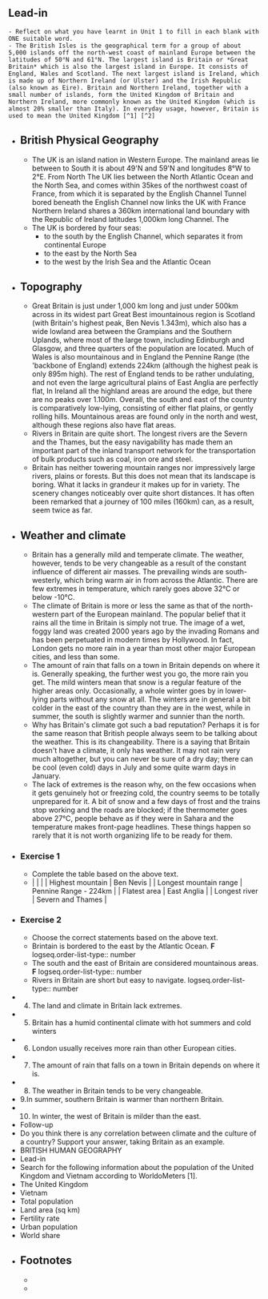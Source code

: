 ## Lead-in
	- Reflect on what you have learnt in Unit 1 to fill in each blank with ONE suitable word.
	- The British Isles is the geographical term for a group of about 5,000 islands off the north-west coast of mainland Europe between the latitudes of 50°N and 61°N. The largest island is Britain or *Great Britain* which is also the largest island in Europe. It consists of England, Wales and Scotland. The next largest island is Ireland, which is made up of Northern Ireland (or Ulster) and the Irish Republic (also known as Eire). Britain and Northern Ireland, together with a small number of islands, form the United Kingdom of Britain and Northern Ireland, more commonly known as the United Kingdom (which is almost 20% smaller than Italy). In everyday usage, however, Britain is used to mean the United Kingdom [^1] [^2]
- ## British Physical Geography
	- The UK is an island nation in Western Europe. The mainland areas lie between to South it is about 49'N and 59'N and longitudes 8°W to 2°E. From North The UK lies between the North Atlantic Ocean and the North Sea, and comes within 35kes of the northwest coast of France, from which it is separated by the English Channel Tunnel bored beneath the English Channel now links the UK with France Northern Ireland shares a 360km international land boundary with the Republic of Ireland latitudes 1,000km long Channel. The
	- The UK is bordered by four seas:
		- to the south by the English Channel, which separates it from continental Europe
		- to the east by the North Sea
		- to the west by the Irish Sea and the Atlantic Ocean
- ## Topography
	- Great Britain is just under 1,000 km long and just under 500km across in its widest part Great Best imountainous region is Scotland (with Britain's highest peak, Ben Nevis 1.343m), which also has a wide lowland area between the Grampians and the Southern Uplands, where most of the large town, including Edinburgh and Glasgow, and three quarters of the population are located. Much of Wales is also mountainous and in England the Pennine Range (the 'backbone of England) extends 224km (although the highest peak is only 895m high). The rest of England tends to be rather undulating, and not even the large agricultural plains of East Anglia are perfectly flat, In Ireland all the highland areas are around the edge, but there are no peaks over 1.100m. Overall, the south and east of the country is comparatively low-lying, consisting of either flat plains, or gently rolling hills. Mountainous areas are found only in the north and west, although these regions also have flat areas.
	- Rivers in Britain are quite short. The longest rivers are the Severn and the Thames, but the easy navigability has made them an important part of the inland transport network for the transportation of bulk products such as coal, iron ore and steel.
	- Britain has neither towering mountain ranges nor impressively large rivers, plains or forests. But this does not mean that its landscape is boring. What it lacks in grandeur it makes up for in variety. The scenery changes noticeably over quite short distances. It has often been remarked that a journey of 100 miles (160km) can, as a result, seem twice as far.
- ## Weather and climate
	- Britain has a generally mild and temperate climate. The weather, however, tends to be very changeable as a result of the constant influence of different air masses. The prevailing winds are south-westerly, which bring warm air in from across the Atlantic. There are few extremes in temperature, which rarely goes above 32°C or below -10°C.
	- The climate of Britain is more or less the same as that of the north-western part of the European mainland. The popular belief that it rains all the time in Britain is simply not true. The image of a wet, foggy land was created 2000 years ago by the invading Romans and has been perpetuated in modern times by Hollywood. In fact, London gets no more rain in a year than most other major European cities, and less than some.
	- The amount of rain that falls on a town in Britain depends on where it is. Generally speaking, the further west you go, the more rain you get. The mild winters mean that snow is a regular feature of the higher areas only. Occasionally, a whole winter goes by in lower-lying parts without any snow at all. The winters are in general a bit colder in the east of the country than they are in the west, while in summer, the south is slightly warmer and sunnier than the north.
	- Why has Britain's climate got such a bad reputation? Perhaps it is for the same reason that British people always seem to be talking about the weather. This is its changeability. There is a saying that Britain doesn't have a climate, it only has weather. It may not rain very much altogether, but you can never be sure of a dry day; there can be cool (even cold) days in July and some quite warm days in January.
	- The lack of extremes is the reason why, on the few occasions when it gets genuinely hot or freezing cold, the country seems to be totally unprepared for it. A bit of snow and a few days of frost and the trains stop working and the roads are blocked; if the thermometer goes above 27°C, people behave as if they were in Sahara and the temperature makes front-page headlines. These things happen so rarely that it is not worth organizing life to be ready for them.
- ### Exercise 1
	- Complete the table based on the above text.
	- | | |
	  | Highest mountain | Ben Nevis |
	  | Longest mountain range | Pennine Range - 224km | 
	  | Flatest area | East Anglia |
	  | Longest river | Severn and Thames |
- ### Exercise 2
	- Choose the correct statements based on the above text.
	- Brintain is bordered to the east by the Atlantic Ocean. **F**
	  logseq.order-list-type:: number
	- The south and the east of Britain are considered mountainous areas. **F**
	  logseq.order-list-type:: number
	- Rivers in Britain are short but easy to navigate.
	  logseq.order-list-type:: number
- 4. The land and climate in Britain lack extremes.
- 5. Britain has a humid continental climate with hot summers and cold winters
- 6. London usually receives more rain than other European cities.
- 7. The amount of rain that falls on a town in Britain depends on where it is.
- 8. The weather in Britain tends to be very changeable.
- 9.In summer, southern Britain is warmer than northern Britain.
- 10. In winter, the west of Britain is milder than the east.
- Follow-up
- Do you think there is any correlation between climate and the culture of a country? Support your answer, taking Britain as an example.
- BRITISH HUMAN GEOGRAPHY
- Lead-in
- Search for the following information about the population of the United Kingdom and Vietnam according to WorldoMeters [1].
- The United Kingdom
- Vietnam
- Total population
- Land area (sq km)
- Fertility rate
- Urban population
- World share
- ## Footnotes
	- [^1]: {{renderer archive https://studfile.net/preview/5663494/page:32/}}
	-